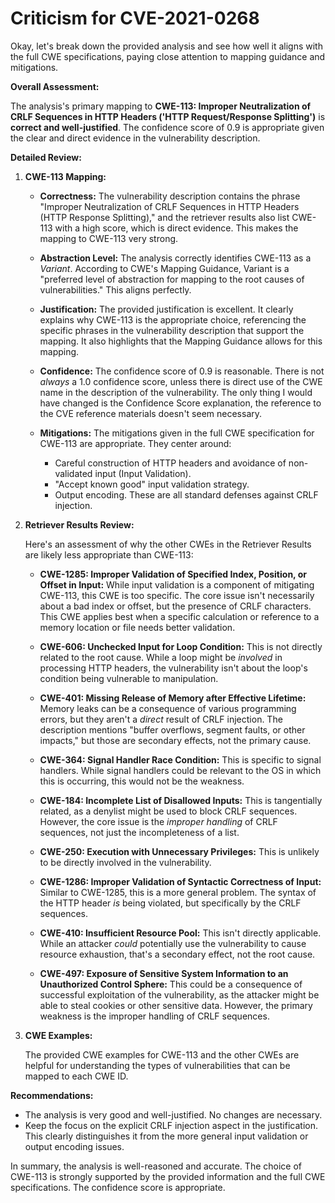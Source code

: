 # Criticism for CVE-2021-0268

Okay, let's break down the provided analysis and see how well it aligns with the full CWE specifications, paying close attention to mapping guidance and mitigations.

**Overall Assessment:**

The analysis's primary mapping to **CWE-113: Improper Neutralization of CRLF Sequences in HTTP Headers ('HTTP Request/Response Splitting')** is **correct and well-justified**. The confidence score of 0.9 is appropriate given the clear and direct evidence in the vulnerability description.

**Detailed Review:**

1.  **CWE-113 Mapping:**

    *   **Correctness:** The vulnerability description contains the phrase "Improper Neutralization of CRLF Sequences in HTTP Headers (HTTP Response Splitting)," and the retriever results also list CWE-113 with a high score, which is direct evidence. This makes the mapping to CWE-113 very strong.

    *   **Abstraction Level:** The analysis correctly identifies CWE-113 as a *Variant*. According to CWE's Mapping Guidance, Variant is a "preferred level of abstraction for mapping to the root causes of vulnerabilities." This aligns perfectly.

    *   **Justification:** The provided justification is excellent.  It clearly explains why CWE-113 is the appropriate choice, referencing the specific phrases in the vulnerability description that support the mapping.  It also highlights that the Mapping Guidance allows for this mapping.

    *   **Confidence:** The confidence score of 0.9 is reasonable. There is not *always* a 1.0 confidence score, unless there is direct use of the CWE name in the description of the vulnerability. The only thing I would have changed is the Confidence Score explanation, the reference to the CVE reference materials doesn't seem necessary.

    *   **Mitigations:** The mitigations given in the full CWE specification for CWE-113 are appropriate. They center around:
        *   Careful construction of HTTP headers and avoidance of non-validated input (Input Validation).
        *   "Accept known good" input validation strategy.
        *   Output encoding. These are all standard defenses against CRLF injection.
2.  **Retriever Results Review:**

    Here's an assessment of why the other CWEs in the Retriever Results are likely less appropriate than CWE-113:

    *   **CWE-1285: Improper Validation of Specified Index, Position, or Offset in Input:** While input validation is a component of mitigating CWE-113, this CWE is too specific. The core issue isn't necessarily about a bad index or offset, but the presence of CRLF characters. This CWE applies best when a specific calculation or reference to a memory location or file needs better validation.

    *   **CWE-606: Unchecked Input for Loop Condition:** This is not directly related to the root cause. While a loop might be *involved* in processing HTTP headers, the vulnerability isn't about the loop's condition being vulnerable to manipulation.

    *   **CWE-401: Missing Release of Memory after Effective Lifetime:**  Memory leaks can be a consequence of various programming errors, but they aren't a *direct* result of CRLF injection. The description mentions "buffer overflows, segment faults, or other impacts," but those are secondary effects, not the primary cause.

    *   **CWE-364: Signal Handler Race Condition:** This is specific to signal handlers. While signal handlers could be relevant to the OS in which this is occurring, this would not be the weakness.

    *   **CWE-184: Incomplete List of Disallowed Inputs:** This is tangentially related, as a denylist might be used to block CRLF sequences. However, the core issue is the *improper handling* of CRLF sequences, not just the incompleteness of a list.

    *   **CWE-250: Execution with Unnecessary Privileges:** This is unlikely to be directly involved in the vulnerability.

    *   **CWE-1286: Improper Validation of Syntactic Correctness of Input:** Similar to CWE-1285, this is a more general problem. The syntax of the HTTP header *is* being violated, but specifically by the CRLF sequences.

    *   **CWE-410: Insufficient Resource Pool:**  This isn't directly applicable. While an attacker *could* potentially use the vulnerability to cause resource exhaustion, that's a secondary effect, not the root cause.

    *   **CWE-497: Exposure of Sensitive System Information to an Unauthorized Control Sphere:** This could be a consequence of successful exploitation of the vulnerability, as the attacker might be able to steal cookies or other sensitive data. However, the primary weakness is the improper handling of CRLF sequences.
3.  **CWE Examples:**

    The provided CWE examples for CWE-113 and the other CWEs are helpful for understanding the types of vulnerabilities that can be mapped to each CWE ID.

**Recommendations:**

*   The analysis is very good and well-justified. No changes are necessary.
*   Keep the focus on the explicit CRLF injection aspect in the justification. This clearly distinguishes it from the more general input validation or output encoding issues.

In summary, the analysis is well-reasoned and accurate. The choice of CWE-113 is strongly supported by the provided information and the full CWE specifications. The confidence score is appropriate.